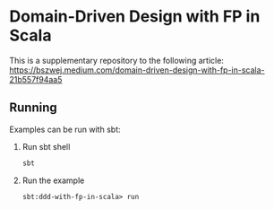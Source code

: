 # Domain-Driven Design with FP in Scala

This is a supplementary repository to the following article: https://bszwej.medium.com/domain-driven-design-with-fp-in-scala-21b557f94aa5

## Running
Examples can be run with sbt:

1. Run sbt shell
    ```bash
    sbt
    ```
2. Run the example
    ```shell script
    sbt:ddd-with-fp-in-scala> run
    ```

